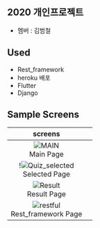 ## 2020 개인프로젝트 
- 멤버 : 김범철

## Used
 - Rest_framework
 - heroku 배포
 - Flutter
 - Django
 
## Sample Screens

|screens||
|:---:|:----:|
| ![MAIN](https://user-images.githubusercontent.com/54543148/86507403-e4784f00-be12-11ea-9a1b-3eb5f194b1e6.PNG) </br> Main Page |
| !![Quiz_selected](https://user-images.githubusercontent.com/54543148/86507415-fb1ea600-be12-11ea-97ed-76d221f8bf61.PNG) </br> Selected Page |
| ![Result](https://user-images.githubusercontent.com/54543148/86507425-0c67b280-be13-11ea-8722-402c8d753302.PNG) </br> Result Page |
| ![restful](https://user-images.githubusercontent.com/54543148/86507427-0e317600-be13-11ea-8d3f-a735dff48b18.PNG) </br> Rest_framework Page|


